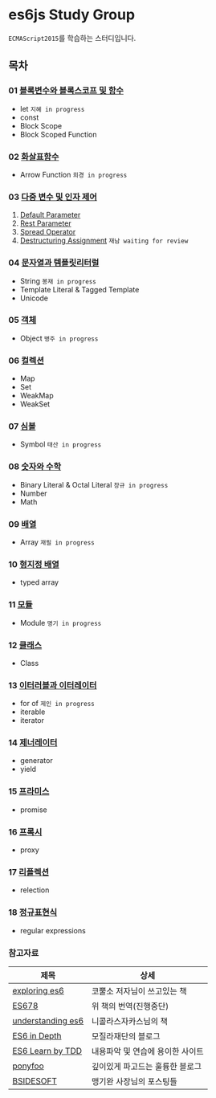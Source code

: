 # es6js Study Group

`ECMAScript2015`를 학습하는 스터디입니다.


## 목차

### 01 [블록변수와 블록스코프 및 함수](/01%20블록변수와%20블록스코프%20및%20함수)
  + let `지혜 in progress`
  + const
  + Block Scope
  + Block Scoped Function

### 02 [화살표함수](/02%20화살표함수)
  + Arrow Function `희경 in progress`

### 03 [다중 변수 및 인자 제어](/03%20다중%20변수%20및%20인자%20제어)
  1. [Default Parameter](./3-1_Default%20Parameter.md)
  2. [Rest Parameter](./3-2_Rest%20Parameter.md)
  3. [Spread Operator](./3-3_Spread%20Operator.md)
  4. [Destructuring Assignment](./3-4_Destructuring.md) `재남 waiting for review`

### 04 [문자열과 템플릿리터럴](/04%20문자열과%20템플릿리터럴)
  + String `봉재 in progress`
  + Template Literal &amp; Tagged Template
  + Unicode

### 05 [객체](/05%20객체)
  + Object `병주 in progress`

### 06 [컬렉션](/06%20컬렉션)
  + Map
  + Set
  + WeakMap
  + WeakSet

### 07 [심볼](/07%20심볼)
  + Symbol `태산 in progress`

### 08 [숫자와 수학](/08%20숫자와%20수학)
  + Binary Literal &amp; Octal Literal `창규 in progress`
  + Number
  + Math

### 09 [배열](/09%20배열)
  + Array `재필 in progress`

### 10 [형지정 배열](/10%20형지정%20배열)
  + typed array

### 11 [모듈](/11%20모듈)
  + Module `명기 in progress`

### 12 [클래스](/12%20클래스)
  + Class

### 13 [이터러블과 이터레이터](/13%20이터러블과%20이터레이터)
  + for of `제인 in progress`
  + iterable
  + iterator

### 14 [제너레이터](/14%20제너레이터)
  + generator
  + yield

### 15 [프라미스](/15%20프라미스)
  + promise

### 16 [프록시](/16%20프록시)
  + proxy

### 17 [리플렉션](/17%20리플렉션)
  + relection

### 18 [정규표현식](/18%20정규표현식)
  + regular expressions


### 참고자료

|제목|상세|
|---|---|
| [exploring es6](http://exploringjs.com/es6/) | 코뿔소 저자님이 쓰고있는 책 |
| [ES678](https://github.com/ES678/Exploring-ES6) | 위 책의 번역(진행중단) |
| [understanding es6](https://leanpub.com/understandinges6/read/) | 니콜라스자카스님의 책 |
| [ES6 in Depth](http://hacks.mozilla.or.kr/category/es6-in-depth/) | 모질라재단의 블로그 |
| [ES6 Learn by TDD](http://es6katas.org/) | 내용파악 및 연습에 용이한 사이트 |
| [ponyfoo](https://ponyfoo.com/articles/search/es6) | 깊이있게 파고드는 훌륭한 블로그 |
| [BSIDESOFT](http://www.bsidesoft.com/?cat=29) | 맹기완 사장님의 포스팅들 |
